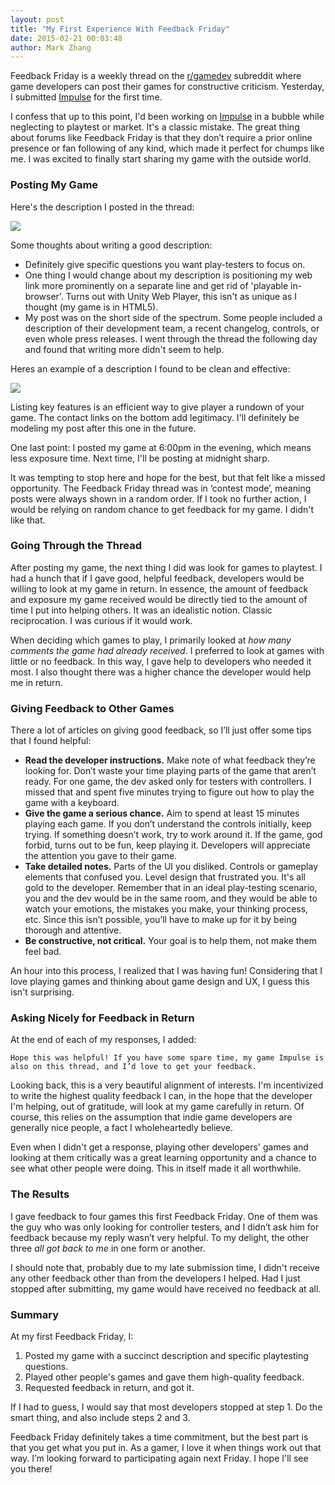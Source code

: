 ```yaml
---
layout: post
title: "My First Experience With Feedback Friday"
date: 2015-02-21 00:03:48
author: Mark Zhang
---
```




Feedback Friday is a weekly thread on the [r/gamedev](http://www.reddit.com/r/gamedev) subreddit where game developers can post their games for constructive criticism. Yesterday, I submitted [Impulse](http://play-impulse.com) for the first time.

I confess that up to this point, I'd been working on [Impulse](http://play-impulse.com) in a bubble while neglecting to playtest or market. It's a classic mistake. The great thing about forums like Feedback Friday is that they don’t require a prior online presence or fan following of any kind, which made it perfect for chumps like me. I was excited to finally start sharing my game with the outside world.


### Posting My Game

Here's the description I posted in the thread:

<img src="{{ site.base_url }}/assets/img/impulse_gamedev_desc.png"/>

Some thoughts about writing a good description:

- Definitely give specific questions you want play-testers to focus on.
- One thing I would change about my description is positioning my web link more prominently on a separate line and get rid of 'playable in-browser'. Turns out with Unity Web Player, this isn't as unique as I thought (my game is in HTML5).
- My post was on the short side of the spectrum. Some people included a description of their development team, a recent changelog, controls, or even whole press releases. I went through the thread the following day and found that writing more didn't seem to help.

Heres an example of a description I found to be clean and effective:

<img src="{{ site.base_url }}/assets/img/pixelia_gamedev_desc.png"/>

Listing key features is an efficient way to give player a rundown of your game. The contact links on the bottom add legitimacy. I'll definitely be modeling my post after this one in the future.

One last point: I posted my game at 6:00pm in the evening, which means less exposure time. Next time, I'll be posting at midnight sharp.

It was tempting to stop here and hope for the best, but that felt like a missed opportunity. The Feedback Friday thread was in ‘contest mode’, meaning posts were always shown in a random order. If I took no further action, I would be relying on random chance to get feedback for my game. I didn't like that.

### Going Through the Thread

After posting my game, the next thing I did was look for games to playtest. I had a hunch that if I gave good, helpful feedback, developers would be willing to look at my game in return. In essence, the amount of feedback and exposure my game received would be directly tied to the amount of time I put into helping others. It was an idealistic notion. Classic reciprocation. I was curious if it would work.

When deciding which games to play, I primarily looked at *how many comments the game had already received*. I preferred to look at games with little or no feedback. In this way, I gave help to developers who needed it most. I also thought there was a higher chance the developer would help me in return.

### Giving Feedback to Other Games
There a lot of articles on giving good feedback, so I’ll just offer some tips that I found helpful:

- **Read the developer instructions.** Make note of what feedback they’re looking for. Don’t waste your time playing parts of the game that aren’t ready. For one game, the dev asked only for testers with controllers. I missed that and spent five minutes trying to figure out how to play the game with a keyboard.
- **Give the game a serious chance.** Aim to spend at least 15 minutes playing each game. If you don’t understand the controls initially, keep trying. If something doesn’t work, try to work around it. If the game, god forbid, turns out to be fun, keep playing it. Developers will appreciate the attention you gave to their game.
- **Take detailed notes.** Parts of the UI you disliked. Controls or gameplay elements that confused you. Level design that frustrated you. It's all gold to the developer. Remember that in an ideal play-testing scenario, you and the dev would be in the same room, and they would be able to watch your emotions, the mistakes you make, your thinking process, etc. Since this isn’t possible, you’ll have to make up for it by being thorough and attentive.
- **Be constructive, not critical.** Your goal is to help them, not make them feel bad.

An hour into this process, I realized that I was having fun! Considering that I love playing games and thinking about game design and UX, I guess this isn't surprising.

### Asking Nicely for Feedback in Return

At the end of each of my responses, I added:

```Hope this was helpful! If you have some spare time, my game Impulse is also on this thread, and I’d love to get your feedback.```

Looking back, this is a very beautiful alignment of interests. I'm incentivized to write the highest quality feedback I can, in the hope that the developer I'm helping, out of gratitude, will look at my game carefully in return. Of course, this relies on the assumption that indie game developers are generally nice people, a fact I wholeheartedly believe.

Even when I didn't get a response, playing other developers' games and looking at them critically was a great learning opportunity and a chance to see what other people were doing. This in itself made it all worthwhile.

### The Results

I gave feedback to four games this first Feedback Friday. One of them was the guy who was only looking for controller testers, and I didn’t ask him for feedback because my reply wasn’t very helpful. To my delight, the other three *all got back to me* in one form or another.

I should note that, probably due to my late submission time, I didn't receive any other feedback other than from the developers I helped. Had I just stopped after submitting, my game would have received no feedback at all. 

### Summary

At my first Feedback Friday, I:

1. Posted my game with a succinct description and specific playtesting questions.
2. Played other people's games and gave them high-quality feedback.
3. Requested feedback in return, and got it.

If I had to guess, I would say that most developers stopped at step 1. Do the smart thing, and also include steps 2 and 3.

Feedback Friday definitely takes a time commitment, but the best part is that you get what you put in. As a gamer, I love it when things work out that way. I’m looking forward to participating again next Friday. I hope I'll see you there!
